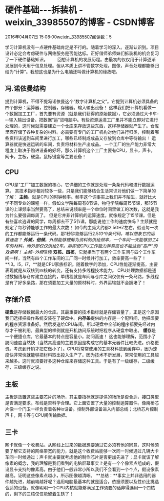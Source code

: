 # 硬件基础---拆装机 - weixin_33985507的博客 - CSDN博客
2016年04月07日 15:08:00[weixin_33985507](https://me.csdn.net/weixin_33985507)阅读数：5

学习计算机没有一点硬件基础肯定是不行的。随着学习的深入。逐渐认识到。项目设计必定会考虑硬件与网络服务是否能达标。正好借师弟师妹们拆装机的机会复习了一下硬件基础知识。
       回想计算机的发展历程。由最初的仅仅用于计算逐渐发展到今天用于信息处理。但从本质上讲不管数字处理，图像，声音处理都能够归结为“计算”。我想这也是为什么电脑还叫做计算机的缘故吧。
## 冯.诺依曼结构
提到计算机，不得不提冯诺依曼这个“数字计算机之父”。它提到计算机必须具备的四个部分：运算器，控制器，存储器。输入输出设备！
这样我们把计算机看做一个数据加工工厂，首先要有资源（就是我们获得的原始数据），它必须通过大卡车---输入输出设备。把数据“运”进电脑中。有些资源运进工厂里并不能立即对它进行处理的，这时候就需要建立一个仓库来存放这些东西，这样存储器就产生了。仓库里面存储了各种复杂的材料。必需要有专门的工厂机构对他们进行归类，控制着哪些资料该送到车间里进行加工，哪些已经制成成品又存放到仓库中等待输出！
运算器就是快速运转的车间，负责将材料生产出成品。
一个工厂的生产能力非常大程度上取决于购进设备的好坏，那么计算机这个工厂主要有CPU，显卡，声卡，网卡。主板，硬盘。鼠标键盘等主要设备！
## CPU
CPU是“工厂”加工数据的核心，它详细的工作就是处理一条条代码和进行数据运算。
其技术指标相对较多一些，只是我们能够结合生活常识对他们做一下简单的了解：
**主频**。就是CPU的时钟频率。频率这个词事实上我们并不陌生，就好比大学不同专业的课程一样。假如文学院每周有8节课，物电学院每周15节课，那15节课的上课频率当然要高了，总结来说频率是一个单位时间里做工的次数，这就是我为什么要强调每周了。
但是它并非计算机的运算速度。就像规定了15节课。但是有些喜欢逃课的同学，每周都去不了5节课。那能说他工作的速度快吗？主频就是规定了每秒钟能够工作的最大次数！
如今的主频大约都2.5GHZ左右，假设每一次的工作都能够运行一条代码。那1秒钟能够运行2.5*10^9条代码。难以想象它的运算速度？
**外频，倍频**。外频能够理解为资料的供给频率，一个车间一天能够加工4车的材料，而外部仅仅供给2车。那即使CPU工作能力非常高也不能达到“高产”的效果啊！
主频=外频*倍频
**双核、四核**，它就相当于有两个工作车间与四个工作车间一样，当然有四个工作车间的工厂同一时候并行加工，效率要高一些了！
**i3。i5，i7，**就是CPU家族标识。随着数字的添加，CPU性能逐渐提高，主要表现就是从双核到四核的转变，还有支持多线程技术能力。
CPU处理数据都是通过数据线与仓库建立连接的，单线程就是车间与仓库之间仅仅有一条马路，多线程是有了好多条路，那在须要加工大量的原材料时，外界运输就不会拥堵了！
## 存储介质
**硬盘**是存储数据最大的仓库。其最重要的技术指标就是存储容量了，正是这个原因我们选择把操作系统安装在了硬盘中。**内存条**提供的内存是一个配料间，他把须要的程序资源准备好。然后发送给CPU车间。所以硬盘中全部的程序都要先经过内存才干被利用，最典型的样例就是开机訪问系统时把程序从硬盘中取出。
**缓存**是一个便捷仓库，它最基本的特点是容量小。訪问高速！
这也能够理解，范围小了訪问速度当然快（当然其高速的主要原因是构成它的基本元器件比較先进。价格更贵。考虑到开销才把它做小了）。CPU将常常使用的工具材料放到缓存中，因为速度快非常快就能够把材料取出投入生产了。因为技术不断发展，常常使用的工具越来越多。这时就须要好多这种仓库来存储这种工具。于是有了一级缓存，二级缓存，三级缓存之说。
## 主板
主板是放置这些主要芯片的场所，其主要指标就是提供的场所是否合适，接口类型是否满足要求。布线是否科学合理。它上面安置了大量的控制运算器件。像南桥芯片像一个门卫一样负责着各种io设备。控制外部设备进入内部总线；北桥芯片控制声卡，网卡等与CPU间传输数据。
## 三卡
网卡就像一个收费站。从网线上过来的数据想要通过它必须有他的同意，这时候须要了解它支持的网络带宽的能力，就是这个收费站能够一次同一时候通过几辆大卡车同一时候通过；声卡就主要就考虑他的制作芯片是否更加先进了；显卡就该了解像素的概念，我的理解是我们看到的电脑屏幕事实上是有一个个像素点组成的，假设显卡支持的像素高。由于他们一般非常小所以我们不会看到一个个点，假设像素越高。证明这些像素点越小，所示图像越清晰。
**总结：**事实上并非选用的器件越先进，越前端越好呢？选用电脑最基本的就是适合，依据须要以及性价比挑选合适的设备。就像明明一个CPU内核就能够满足工作须要的话非得选用一个四核的，剩下的三核仅仅能留着生锈了！
